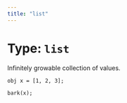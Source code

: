 ```yaml
---
title: "list"
---
```


# Type: `list`

Infinitely growable collection of values.

```
obj x = [1, 2, 3];

bark(x);
```
